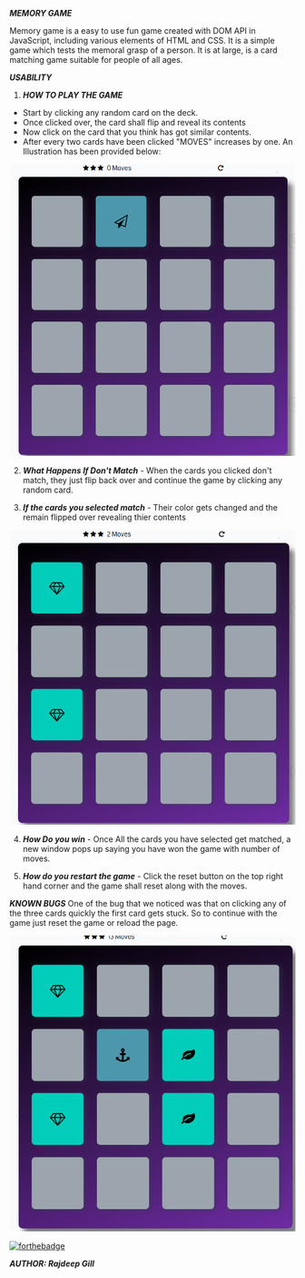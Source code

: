 ***MEMORY GAME***

Memory game is a easy to use fun game created with DOM API in JavaScript, including various elements of HTML and CSS. It is a simple game which tests the memoral grasp of a person. It is at large, is a card matching game suitable for people of all ages.

***USABILITY***

1. ***HOW TO PLAY THE GAME***

- Start by clicking any random card on the deck.
- Once clicked over, the card shall flip and reveal its contents
- Now click on the card that you think has got similar contents.
- After every two cards have been clicked "MOVES" increases by one.
An Illustration has been provided below:

![Start](https://github.com/rajdeepgill05/memoryGame/blob/master/Capture.PNG?raw=true)


2. ***What Happens If Don't Match*** - When the cards you clicked  don't match, they just flip back over and continue the game by clicking any random card.


3. ***If the cards you selected match*** - Their color gets changed and the remain flipped over revealing thier contents

![Match](https://github.com/rajdeepgill05/memoryGame/blob/master/Capture2.PNG?raw=true)


4. ***How Do you win*** - Once All the cards you have selected get matched, a new window pops up  saying you have won the game with number of moves.


5. ***How  do you restart the game*** - Click the reset button on the top right hand corner and the game shall reset along with the moves.


***KNOWN BUGS***
One of the bug that we noticed was that on clicking any of the three cards quickly the first card gets stuck. So to continue with the game just reset the game or reload the page.

![BUG](https://github.com/rajdeepgill05/memoryGame/blob/master/Capture3.PNG?raw=true)


[![forthebadge](https://forthebadge.com/images/badges/built-with-science.svg)](https://forthebadge.com)


***AUTHOR: Rajdeep Gill***
